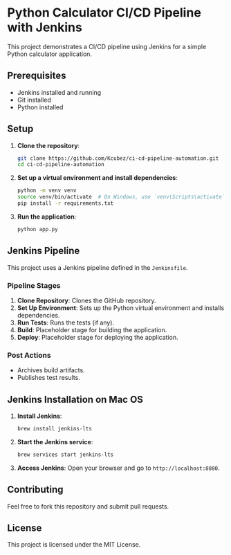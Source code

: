 # Python Calculator CI/CD Pipeline with Jenkins

This project demonstrates a CI/CD pipeline using Jenkins for a simple Python calculator application.

## Prerequisites

- Jenkins installed and running
- Git installed
- Python installed

## Setup

1. **Clone the repository**:

    ```bash
    git clone https://github.com/Kcubez/ci-cd-pipeline-automation.git
    cd ci-cd-pipeline-automation
    ```

2. **Set up a virtual environment and install dependencies**:

    ```bash
    python -m venv venv
    source venv/bin/activate  # On Windows, use `venv\Scripts\activate`
    pip install -r requirements.txt
    ```

3. **Run the application**:

    ```bash
    python app.py
    ```

## Jenkins Pipeline

This project uses a Jenkins pipeline defined in the `Jenkinsfile`.

### Pipeline Stages

1. **Clone Repository**: Clones the GitHub repository.
2. **Set Up Environment**: Sets up the Python virtual environment and installs dependencies.
3. **Run Tests**: Runs the tests (if any).
4. **Build**: Placeholder stage for building the application.
5. **Deploy**: Placeholder stage for deploying the application.

### Post Actions

- Archives build artifacts.
- Publishes test results.

## Jenkins Installation on Mac OS

1. **Install Jenkins**:
    ```bash
    brew install jenkins-lts
    ```
2. **Start the Jenkins service**:
    ```bash
    brew services start jenkins-lts
    ```
3. **Access Jenkins**:
   Open your browser and go to `http://localhost:8080`.

## Contributing

Feel free to fork this repository and submit pull requests.

## License

This project is licensed under the MIT License.